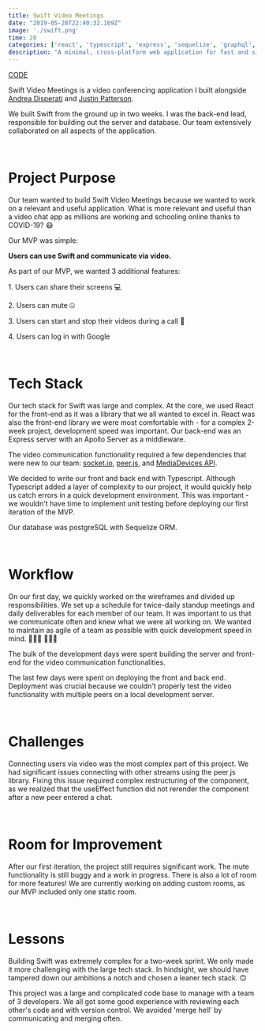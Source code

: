 ```yaml
---
title: Swift Video Meetings
date: "2019-05-28T22:40:32.169Z"
image: './swift.png'
time: 20
categories: ['react', 'typescript', 'express', 'sequelize', 'graphql', 'socket.io', 'docker', 'heroku', 'cloudinary', 'pwa', 'peer.js', 'sass']
description: "A minimal, cross-platform web application for fast and simple video conferencing."
---
```

[CODE](https://github.com/ajustinpatterson/Swift-Video-Meetings)

Swift Video Meetings is a video conferencing application I built alongside [Andrea Disperati](https://github.com/Andrea-Dispe) and [Justin Patterson](https://github.com/ajustinpatterson).

We built Swift from the ground up in two weeks. I was the back-end lead, responsible for building out the server and database. Our team extensively collaborated on all aspects of the application.

<br />

# Project Purpose

Our team wanted to build Swift Video Meetings because we wanted to work on a relevant and useful application. What is more relevant and useful than a video chat app as millions are working and schooling online thanks to COVID-19? 😷

Our MVP was simple:

<strong>Users can use Swift and communicate via video.</strong>

As part of our MVP, we wanted 3 additional features:

<p>
  1. Users can share their screens 💻
</p>

<p>
  2. Users can mute 🤐
</p>

<p>
  3. Users can start and stop their videos during a call 🛑
</p>

<p>
  4. Users can log in with Google
</p>

<br />


# Tech Stack

Our tech stack for Swift was large and complex. At the core, we used React for the front-end as it was a library that we all wanted to excel in. React was also the front-end library we were most comfortable with - for a complex 2-week project, development speed was important. Our back-end was an Express server with an Apollo Server as a middleware.

The video communication functionality required a few dependencies that were new to our team: [socket.io](https://socket.io/), [peer.js](https://peerjs.com/), and [MediaDevices API](https://developer.mozilla.org/en-US/docs/Web/API/MediaDevices).

We decided to write our front and back end with Typescript. Although Typescript added a layer of complexity to our project, it would quickly help us catch errors in a quick development environment. This was important - we wouldn't have time to implement unit testing before deploying our first iteration of the MVP.

Our database was postgreSQL with Sequelize ORM.

<br />

# Workflow

On our first day, we quickly worked on the wireframes and divided up responsibilities. We set up a schedule for twice-daily standup meetings and daily deliverables for each member of our team. It was important to us that we communicate often and knew what we were all working on. We wanted to maintain as agile of a team as possible with quick development speed in mind. 🏃🏻‍♀️ 🏃🏻‍♂️

The bulk of the development days were spent building the server and front-end for the video communication functionalities.

The last few days were spent on deploying the front and back end. Deployment was crucial because we couldn't properly test the video functionality with multiple peers on a local development server.

<br />

# Challenges

Connecting users via video was the most complex part of this project. We had significant issues connecting with other streams using the peer.js library. Fixing this issue required complex restructuring of the component, as we realized that the useEffect function did not rerender the component after a new peer entered a chat.

<br />

# Room for Improvement

After our first iteration, the project still requires significant work. The mute functionality is still buggy and a work in progress. There is also a lot of room for more features! We are currently working on adding custom rooms, as our MVP included only one static room.

<br />

# Lessons

Building Swift was extremely complex for a two-week sprint. We only made it more challenging with the large tech stack. In hindsight, we should have tampered down our ambitions a notch and chosen a leaner tech stack. 🙃

This project was a large and complicated code base to manage with a team of 3 developers. We all got some good experience with reviewing each other's code and with version control. We avoided 'merge hell' by communicating and merging often.


